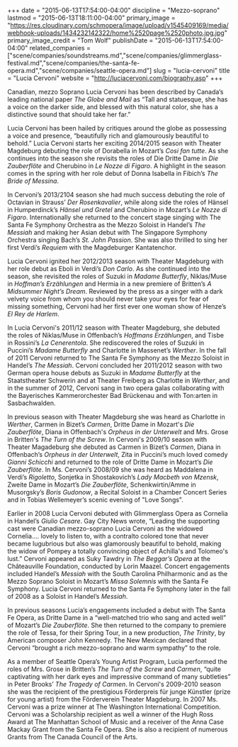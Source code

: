 +++
date = "2015-06-13T17:54:00-04:00"
discipline = "Mezzo-soprano"
lastmod = "2015-06-13T18:11:00-04:00"
primary_image = "https://res.cloudinary.com/schmopera/image/upload/v1545409169/media/webhook-uploads/1434232142322/home%2520page%2520photo.jpg.jpg"
primary_image_credit = "Tom Wolf"
publishDate = "2015-06-13T17:54:00-04:00"
related_companies = ["scene/companies/soundstreams.md","scene/companies/glimmerglass-festival.md","scene/companies/the-santa-fe-opera.md","scene/companies/seattle-opera.md"]
slug = "lucia-cervoni"
title = "Lucia Cervoni"
website = "http://luciacervoni.com/biography.asp"
+++

Canadian, mezzo Soprano Lucia Cervoni has been described by Canada’s leading national paper *The Globe and Mail* as “Tall and statuesque, she has a voice on the darker side, and blessed with this natural color, she has a distinctive sound that should take her far.” 

Lucia Cervoni has been hailed by critiques around the globe as possessing a voice and presence, “beautifully rich and glamourously beautiful to behold.” 
Lucia Cervoni starts her exciting 2014/2015 season with Theater Magdeburg debuting the role of Dorabella in Mozart’s *Cosi fan tutte*. As she continues into the season she revisits the roles of Die Dritte Dame in *Die Zauberflöte* and Cherubino in *Le Nozze di Figaro*. A highlight in the season comes in the spring with her role debut of Donna Isabella in Fibich’s *The Bride of Messina*. 

In Cervoni’s 2013/2104 season she had much success debuting the role of Octavian in Strauss’ *Der Rosenkavalier*, while along side the roles of Hänsel in Humperdinck’s *Hänsel und Gretel* and Cherubino in Mozart’s *Le Nozze di Figaro*. Internationally she returned to the concert stage singing with The Santa Fe Symphony Orchestra as the Mezzo Soloist in Handel’s *The Messiah* and making her Asian debut with The Singapore Symphony Orchestra singing Bach’s *St. John Passion*. She was also thrilled to sing her first Verdi’s *Requiem* with the Magdeburger Kantatenchor. 

Lucia Cervoni ignited her 2012/2013 season with Theater Magdeburg with her role debut as Eboli in Verdi’s *Don Carlo*. As she continued into the season, she revisited the roles of Suzuki in *Madame Butterfly*, Niklas/Muse in *Hoffman’s Erzählungen* and Hermia in a new premiere of Britten’s *A Midsummer Night’s Dream*. Reviewed by the press as a singer with a dark velvety voice from whom you should never take your eyes for fear of missing something, Cervoni had her first ever one woman show of Henze’s *El Rey de Harlem*. 

In Lucia Cervoni's 2011/12 season with Theater Magdeburg, she debuted the roles of Niklas/Muse in Offenbach’s *Hoffmans Erzählungen*, and Tisbe in Rossini’s *La Cenerentola*. She rediscovered the roles of Suzuki in Puccini’s *Madame Butterfly* and Charlotte in Massenet’s *Werther*. In the fall of 2011 Cervoni returned to The Santa Fe Symphony as the Mezzo Soloist in Handel’s *The Messiah*. Cervoni concluded her 2011/2012 season with two German opera house debuts as Suzuki in *Madame Butterfly* at the Staatstheater Schwerin and at Theater Freiberg as Charlotte in *Werther*, and in the summer of 2012, Cervoni sang in two opera galas collaborating with the Bayerisches Kammerorchester Bad Brückenau and with Ton:arten in Sasbachwalden. 

In previous season with Theater Magdeburg she was heard as Charlotte in *Werther*, Carmen in Bizet’s *Carmen*, Dritte Dame in Mozart's *Die Zauberflöte*, Diana in Offenbach's *Orpheus in der Unterwelt* and Mrs. Grose in Britten's *The Turn of the Screw*. In Cervoni's 2009/10 season with Theater Magadeburg she debuted as Carmen in Bizet’s *Carmen*, Diana in Offenbach’s *Orpheus in der Unterwelt*, Zita in Puccini’s much loved comedy *Gianni Schicchi* and returned to the role of Dritte Dame in Mozart’s *Die Zauberflöte*. In Ms. Cervoni’s 2008/09 she was heard as Maddalena in Verdi’s *Rigoletto*, Sonjetka in Shostakovich’s *Lady Macbeth von Mzensk*, Zweite Dame in Mozart’s *Die Zauberflöte*, Schenkwirtin/Amme in Musorgsky’s *Boris Gudonow*, a Recital Soloist in a Chamber Concert Series and in Tobias Wellemeyer’s scenic evening of "Love Songs".

Earlier in 2008 Lucia Cervoni debuted with Glimmerglass Opera as Cornelia in Handel’s *Giulio Cesare*. Gay City News wrote, “Leading the supporting cast were Canadian mezzo-soprano Lucia Cervoni as the widowed Cornelia…. lovely to listen to, with a contralto colored tone that never became lugubrious but also was glamorously beautiful to behold, making the widow of Pompey a totally convincing object of Achilla's and Tolomeo's lust.” Cervoni appeared as Suky Tawdry in *The Beggar’s Opera* at the Châteauville Foundation, conducted by Lorin Maazel. Concert engagements included Handel’s *Messiah* with the South Carolina Philharmonic and as the Mezzo Soprano Soloist in Mozart’s *Missa Solemnis* with the Santa Fe Symphony. Lucia Cervoni returned to the Santa Fe Symphony later in the fall of 2008 as a Soloist in Handel’s *Messiah*.

In previous seasons Lucia’s engagements included a debut with The Santa Fe Opera, as Dritte Dame in a “well-matched trio who sang and acted well” of Mozart’s *Die Zauberflöte*. She then returned to the company to premiere the role of Tessa, for their Spring Tour, in a new production, *The Trinity*, by American composer John Kennedy. The New Mexican declared that Cervoni “brought a rich mezzo-soprano and warm sympathy” to the role.

As a member of Seattle Opera’s Young Artist Program, Lucia performed the roles of Mrs. Grose in Britten’s *The Turn of the Screw* and *Carmen*, “quite captivating with her dark eyes and impressive command of many subtleties” in Peter Brooks’ *The Tragedy of Carmen*. In Cervoni's 2009-2010 season she was the recipient of the prestigious Förderpreis für junge Künstler (prize for young artist) from the Förderverein Theater Magdeburg. In 2007 Ms. Cervoni was a prize winner at The Washington International Competition. Cervoni was a Scholarship recipient as well a winner of the Hugh Ross Award at The Manhattan School of Music and a receiver of the Anna Case Mackay Grant from the Santa Fe Opera. She is also a recipient of numerous Grants from The Canada Council of the Arts.
